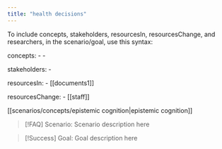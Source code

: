 ```yaml
---
title: "health decisions"
---
```



To include concepts, stakeholders, resourcesIn, resourcesChange, and researchers, in the scenario/goal, use this syntax:


concepts: 
	- 
	-

stakeholders: 
	-

resourcesIn:
	- [[documents1]]

resourcesChange:
	- [[staff]]

[[scenarios/concepts/epistemic cognition|epistemic cognition]] 






> [!FAQ] Scenario: 
> Scenario description here
> 




> [!Success] Goal: 
> Goal description here
> 


